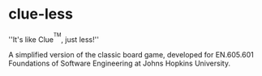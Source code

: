 # clue-less

''It's like Clue<sup><sup>TM</sup></sup>, just less!''

A simplified version of the classic board game, developed for EN.605.601 Foundations of Software Engineering at Johns Hopkins University.
